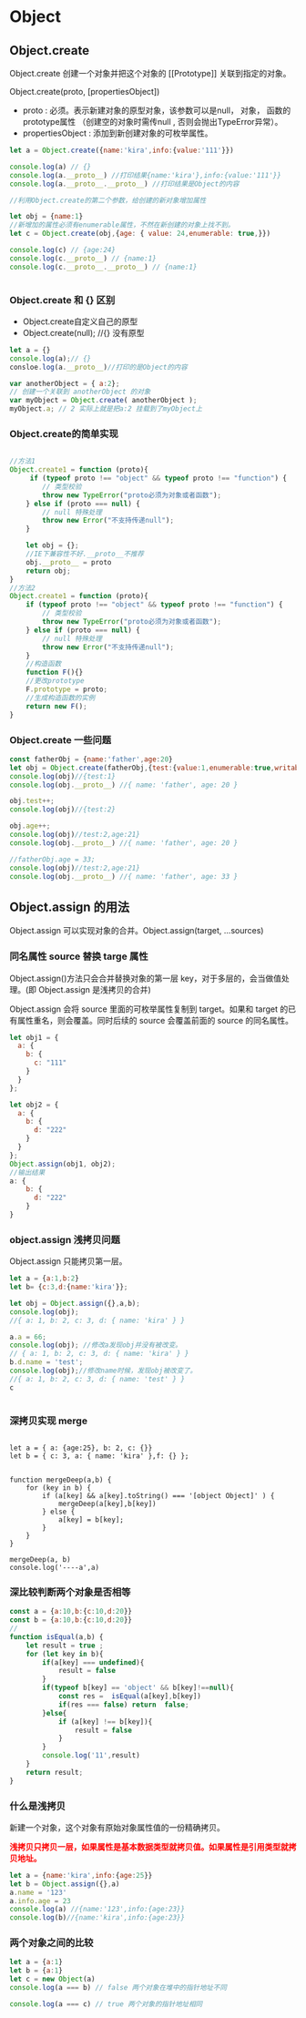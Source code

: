 # Object

## Object.create

Object.create 创建一个对象并把这个对象的 [[Prototype]] 关联到指定的对象。

Object.create(proto, [propertiesObject])

- proto : 必须。表示新建对象的原型对象，该参数可以是null， 对象， 函数的prototype属性 （创建空的对象时需传null , 否则会抛出TypeError异常）。
- propertiesObject :  添加到新创建对象的可枚举属性。

```javascript
let a = Object.create({name:'kira',info:{value:'111'}})

console.log(a) // {}
console.log(a.__proto__) //打印结果{name:'kira'},info:{value:'111'}}
console.log(a.__proto__.__proto__) //打印结果是Object的内容

//利用Object.create的第二个参数，给创建的新对象增加属性

let obj = {name:1}
//新增加的属性必须有enumerable属性，不然在新创建的对象上找不到。
let c = Object.create(obj,{age: { value: 24,enumerable: true,}})

console.log(c) // {age:24}
console.log(c.__proto__) // {name:1}
console.log(c.__proto__.__proto__) // {name:1}



```
### Object.create 和 {} 区别

- Object.create自定义自己的原型
- Object.create(null); //{} 没有原型

```javascript
let a = {}
console.log(a);// {}
consloe.log(a.__proto__)//打印的是Object的内容 
```

```javascript
var anotherObject = { a:2};
// 创建一个关联到 anotherObject 的对象
var myObject = Object.create( anotherObject );
myObject.a; // 2 实际上就是把a:2 挂载到了myObject上
```


### Object.create的简单实现 

```js

//方法1 
Object.create1 = function (proto){
     if (typeof proto !== "object" && typeof proto !== "function") {
        // 类型校验
        throw new TypeError("proto必须为对象或者函数");
    } else if (proto === null) {
        // null 特殊处理
        throw new Error("不支持传递null");
    }

    let obj = {};
    //IE下兼容性不好.__proto__不推荐
    obj.__proto__ = proto
    return obj;
}
//方法2
Object.create1 = function (proto){
    if (typeof proto !== "object" && typeof proto !== "function") {
        // 类型校验
        throw new TypeError("proto必须为对象或者函数");
    } else if (proto === null) {
        // null 特殊处理
        throw new Error("不支持传递null");
    }
    //构造函数
    function F(){}
    //更改prototype
    F.prototype = proto;
    //生成构造函数的实例
    return new F();
}
```
### Object.create 一些问题

```javascript
const fatherObj = {name:'father',age:20}
let obj = Object.create(fatherObj,{test:{value:1,enumerable:true,writable:true}})
console.log(obj)//{test:1}
console.log(obj.__proto__) //{ name: 'father', age: 20 }

obj.test++;
console.log(obj)//{test:2}

obj.age++;
console.log(obj)//test:2,age:21}
console.log(obj.__proto__) //{ name: 'father', age: 20 }

//fatherObj.age = 33;
console.log(obj)//test:2,age:21}
console.log(obj.__proto__) //{ name: 'father', age: 33 }

```
## Object.assign 的用法

Object.assign 可以实现对象的合并。Object.assign(target, ...sources)

### 同名属性 source 替换 targe 属性

Object.assign()方法只会合并替换对象的第一层 key，对于多层的，会当做值处理。(即 Object.assign 是浅拷贝的合并)

Object.assign 会将 source 里面的可枚举属性复制到 target。如果和 target 的已有属性重名，则会覆盖。同时后续的 source 会覆盖前面的 source 的同名属性。

```javascript
let obj1 = {
  a: {
    b: {
      c: "111"
    }
  }
};

let obj2 = {
  a: {
    b: {
      d: "222"
    }
  }
};
Object.assign(obj1, obj2);
//输出结果
a: {
    b: {
      d: "222"
    }
}
```

### object.assign 浅拷贝问题

Object.assign 只能拷贝第一层。

```javascript
let a = {a:1,b:2}
let b= {c:3,d:{name:'kira'}};

let obj = Object.assign({},a,b);
console.log(obj);
//{ a: 1, b: 2, c: 3, d: { name: 'kira' } }

a.a = 66;
console.log(obj); //修改a发现obj并没有被改变。
// { a: 1, b: 2, c: 3, d: { name: 'kira' } }
b.d.name = 'test';
console.log(obj);//修改name时候，发现obj被改变了。
//{ a: 1, b: 2, c: 3, d: { name: 'test' } }
c



```

### 深拷贝实现 merge

```

let a = { a: {age:25}, b: 2, c: {}}
let b = { c: 3, a: { name: 'kira' },f: {} };


function mergeDeep(a,b) {
    for (key in b) {
        if (a[key] && a[key].toString() === '[object Object]' ) {
            mergeDeep(a[key],b[key])
        } else {
            a[key] = b[key];
        }
    }
}

mergeDeep(a, b)
console.log('----a',a)

```


### 深比较判断两个对象是否相等

```javascript
const a = {a:10,b:{c:10,d:20}}
const b = {a:10,b:{c:10,d:20}}
//
function isEqual(a,b) {
    let result = true ;
    for (let key in b){
        if(a[key] === undefined){
            result = false
        }
        if(typeof b[key] == 'object' && b[key]!==null){
            const res =  isEqual(a[key],b[key])
            if(res === false) return  false;
        }else{
            if (a[key] !== b[key]){
                result = false
            }
        }
        console.log('11',result)
    }
    return result;
}

```

### 什么是浅拷贝

新建一个对象，这个对象有原始对象属性值的一份精确拷贝。

**<font color="red">浅拷贝只拷贝一层，如果属性是基本数据类型就拷贝值。如果属性是引用类型就拷贝地址。</font>**


```javascript
let a = {name:'kira',info:{age:25}}
let b = Object.assign({},a)
a.name = '123'
a.info.age = 23
console.log(a) //{name:'123',info:{age:23}}
console.log(b)//{name:'kira',info:{age:23}}

```

### 两个对象之间的比较

```javascript
let a = {a:1}
let b = {a:1}
let c = new Object(a)
console.log(a === b) // false 两个对象在堆中的指针地址不同

console.log(a === c) // true 两个对象的指针地址相同
```